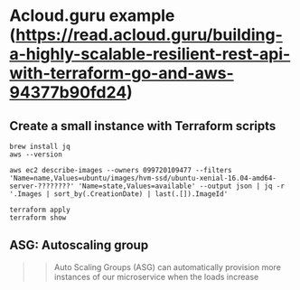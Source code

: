 # Acloud.guru example (https://read.acloud.guru/building-a-highly-scalable-resilient-rest-api-with-terraform-go-and-aws-94377b90fd24)


## Create a small instance with Terraform scripts

``` 
brew install jq
aws --version

aws ec2 describe-images --owners 099720109477 --filters 'Name=name,Values=ubuntu/images/hvm-ssd/ubuntu-xenial-16.04-amd64-server-????????' 'Name=state,Values=available' --output json | jq -r '.Images | sort_by(.CreationDate) | last(.[]).ImageId'

terraform apply
terraform show

```

## ASG: Autoscaling group
>>Auto Scaling Groups (ASG) can automatically provision more instances of our microservice when the loads increase


